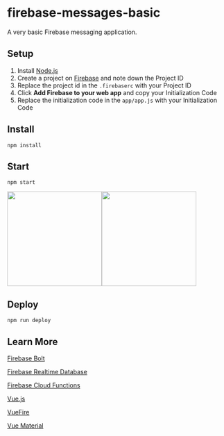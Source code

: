 # firebase-messages-basic

A very basic Firebase messaging application.

## Setup
1. Install [Node.js](https://nodejs.org/en/download/)
2. Create a project on [Firebase](https://console.firebase.google.com/) and note down the Project ID
3. Replace the project id in the `.firebaserc` with your Project ID
4. Click **Add Firebase to your web app** and copy your Initialization Code
5. Replace the initialization code in the `app/app.js` with your Initialization Code

## Install
```
npm install
```

## Start
```
npm start
```
<img width="218" src="https://user-images.githubusercontent.com/358467/33552569-a8d49364-d8f5-11e7-86dc-fc2f6d41b449.png" /><img width="218" src="https://user-images.githubusercontent.com/358467/33552568-a8b9d574-d8f5-11e7-97b3-9b1f977b331c.png" />

## Deploy
```
npm run deploy
```

## Learn More

[Firebase Bolt](https://github.com/firebase/bolt)

[Firebase Realtime Database](https://firebase.google.com/docs/database/)

[Firebase Cloud Functions](https://firebase.google.com/docs/functions/)

[Vue.js](https://vuejs.org/)

[VueFire](https://github.com/vuejs/vuefire)

[Vue Material](https://vuematerial.github.io/)
